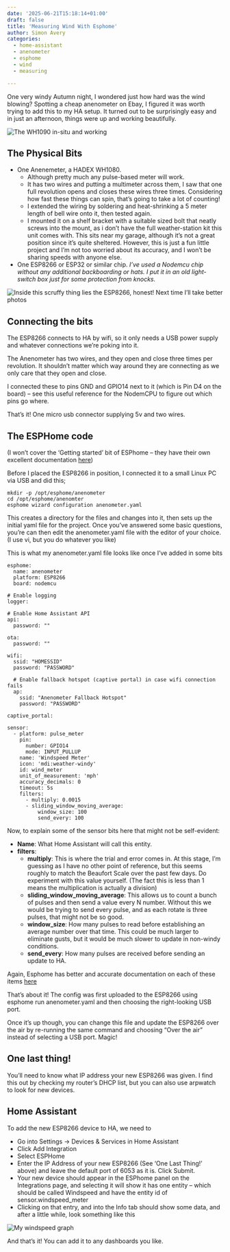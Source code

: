 ```yaml
---
date: '2025-06-21T15:18:14+01:00'
draft: false
title: 'Measuring Wind With Esphome'
author: Simon Avery
categories:
  - home-assistant
  - anenometer
  - esphome
  - wind
  - measuring

---
```


One very windy Autumn night, I wondered just how hard was the wind blowing? Spotting a cheap anenometer on Ebay, I figured it was worth trying to add this to my HA setup. It turned out to be surprisingly easy and in just an afternoon, things were up and working beautifully.

![The WH1090 in-situ and working](1.png)

## The Physical Bits

* One Anenemeter, a HADEX WH1080.
    * Although pretty much any pulse-based meter will work.
    * It has two wires and putting a multimeter across them, I saw that one full revolution opens and closes these wires three times. Considering how fast these things can spin, that’s going to take a lot of counting!
    * I extended the wiring by soldering and heat-shrinking a 5 meter length of bell wire onto it, then tested again.
    * I mounted it on a shelf bracket with a suitable sized bolt that neatly screws into the mount, as i don’t have the full weather-station kit this unit comes with. This sits near my garage, although it’s not a great position since it’s quite sheltered. However, this is just a fun little project and I’m not too worried about its accuracy, and I won’t be sharing speeds with anyone else.
* One ESP8266 or ESP32 or similar chip.
    *I’ve used a Nodemcu chip without any additional backboarding or hats. I put it in an old light-switch box just for some protection from knocks.*

![Inside this scruffy thing lies the ESP8266, honest! Next time I’ll take better photos](2.png)

## Connecting the bits

The ESP8266 connects to HA by wifi, so it only needs a USB power supply and whatever connections we’re poking into it.

The Anenometer has two wires, and they open and close three times per revolution. It shouldn’t matter which way around they are connecting as we only care that they open and close.

I connected these to pins GND and GPIO14 next to it (which is Pin D4 on the board) – see this useful reference for the NodemCPU to figure out which pins go where.

That’s it! One micro usb connector supplying 5v and two wires.

## The ESPHome code

(I won’t cover the ‘Getting started’ bit of ESPhome – they have their own excellent documentation [here](https://esphome.io/))

Before I placed the ESP8266 in position, I connected it to a small Linux PC via USB and did this;

```
mkdir -p /opt/esphome/anenometer
cd /opt/esphome/anenomter
esphome wizard configuration anenometer.yaml
```

This creates a directory for the files and changes into it, then sets up the initial yaml file for the project. Once you’ve answered some basic questions, you’re can then edit the anenometer.yaml file with the editor of your choice. (I use vi, but you do whatever you like)

This is what my anenometer.yaml file looks like once I’ve added in some bits

```
esphome:
  name: anenometer
  platform: ESP8266
  board: nodemcu

# Enable logging
logger:

# Enable Home Assistant API
api:
  password: ""

ota:
  password: ""

wifi:
  ssid: "HOMESSID"
  password: "PASSWORD"

  # Enable fallback hotspot (captive portal) in case wifi connection fails
  ap:
    ssid: "Anenometer Fallback Hotspot"
    password: "PASSWORD"

captive_portal:

sensor:
  - platform: pulse_meter
    pin:
      number: GPIO14
      mode: INPUT_PULLUP
    name: 'Windspeed Meter'
    icon: 'mdi:weather-windy'
    id: wind_meter
    unit_of_measurement: 'mph'
    accuracy_decimals: 0
    timeout: 5s
    filters:
      - multiply: 0.0015    
      - sliding_window_moving_average:
          window_size: 100
          send_every: 100
```          

Now, to explain some of the sensor bits here that might not be self-evident:

* **Name**: What Home Assistant will call this entity.
* **filters**:
    * **multiply**: This is where the trial and error comes in. At this stage, I’m guessing as I have no other point of reference, but this seems roughly to match the Beaufort Scale over the past few days. Do experiment with this value yourself. (The fact this is less than 1 means the multiplication is actually a division)
    * **sliding_window_moving_average**: This allows us to count a bunch of pulses and then send a value every N number. Without this we would be trying to send every pulse, and as each rotate is three pulses, that might not be so good.
    * **window_size**: How many pulses to read before establishing an average number over that time. This could be much larger to eliminate gusts, but it would be much slower to update in non-windy conditions.
    * **send_every**: How many pulses are received before sending an update to HA.

Again, Esphome has better and accurate documentation on each of these items [here](https://esphome.io/components/sensor/index.html)

That’s about it! The config was first uploaded to the ESP8266 using esphome run anenometer.yaml and then choosing the right-looking USB port.

Once it’s up though, you can change this file and update the ESP8266 over the air by re-running the same command and choosing “Over the air” instead of selecting a USB port. Magic!

## One last thing!

You’ll need to know what IP address your new ESP8266 was given. I find this out by checking my router’s DHCP list, but you can also use arpwatch to look for new devices.

## Home Assistant

To add the new ESP8266 device to HA, we need to

* Go into Settings -> Devices & Services in Home Assistant
* Click Add Integration
* Select ESPHome
* Enter the IP Address of your new ESP8266 (See ‘One Last Thing!’ above) and leave the default port of 6053 as it is. Click Submit.
* Your new device should appear in the ESPhome panel on the Integrations page, and selecting it will show it has one entity – which should be called Windspeed and have the entity id of sensor.windspeed_meter
* Clicking on that entry, and into the Info tab should show some data, and after a little while, look something like this

![My windspeed graph](3.png)

And that’s it! You can add it to any dashboards you like.
